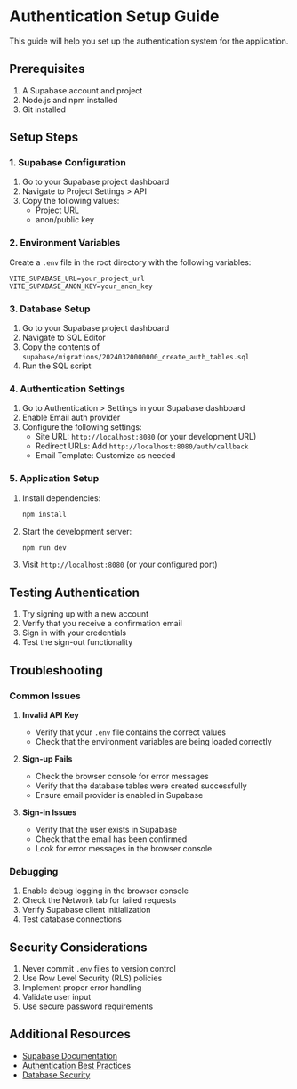 # Authentication Setup Guide

This guide will help you set up the authentication system for the application.

## Prerequisites

1. A Supabase account and project
2. Node.js and npm installed
3. Git installed

## Setup Steps

### 1. Supabase Configuration

1. Go to your Supabase project dashboard
2. Navigate to Project Settings > API
3. Copy the following values:
   - Project URL
   - anon/public key

### 2. Environment Variables

Create a `.env` file in the root directory with the following variables:

```env
VITE_SUPABASE_URL=your_project_url
VITE_SUPABASE_ANON_KEY=your_anon_key
```

### 3. Database Setup

1. Go to your Supabase project dashboard
2. Navigate to SQL Editor
3. Copy the contents of `supabase/migrations/20240320000000_create_auth_tables.sql`
4. Run the SQL script

### 4. Authentication Settings

1. Go to Authentication > Settings in your Supabase dashboard
2. Enable Email auth provider
3. Configure the following settings:
   - Site URL: `http://localhost:8080` (or your development URL)
   - Redirect URLs: Add `http://localhost:8080/auth/callback`
   - Email Template: Customize as needed

### 5. Application Setup

1. Install dependencies:
   ```bash
   npm install
   ```

2. Start the development server:
   ```bash
   npm run dev
   ```

3. Visit `http://localhost:8080` (or your configured port)

## Testing Authentication

1. Try signing up with a new account
2. Verify that you receive a confirmation email
3. Sign in with your credentials
4. Test the sign-out functionality

## Troubleshooting

### Common Issues

1. **Invalid API Key**
   - Verify that your `.env` file contains the correct values
   - Check that the environment variables are being loaded correctly

2. **Sign-up Fails**
   - Check the browser console for error messages
   - Verify that the database tables were created successfully
   - Ensure email provider is enabled in Supabase

3. **Sign-in Issues**
   - Verify that the user exists in Supabase
   - Check that the email has been confirmed
   - Look for error messages in the browser console

### Debugging

1. Enable debug logging in the browser console
2. Check the Network tab for failed requests
3. Verify Supabase client initialization
4. Test database connections

## Security Considerations

1. Never commit `.env` files to version control
2. Use Row Level Security (RLS) policies
3. Implement proper error handling
4. Validate user input
5. Use secure password requirements

## Additional Resources

- [Supabase Documentation](https://supabase.com/docs)
- [Authentication Best Practices](https://supabase.com/docs/guides/auth)
- [Database Security](https://supabase.com/docs/guides/database/security) 